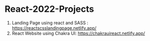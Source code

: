# React-2022-Projects

1. Landing Page using react and SASS : https://reactscsslandingpage.netlify.app/
2. React Website using Chakra UI: https://chakrauireact.netlify.app/
